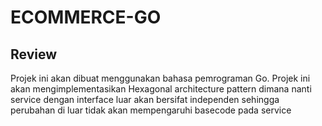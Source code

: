 # ECOMMERCE-GO
## Review
Projek ini akan dibuat menggunakan bahasa pemrograman Go. Projek ini akan mengimplementasikan Hexagonal architecture pattern dimana nanti service dengan interface luar akan bersifat independen sehingga perubahan di luar tidak akan mempengaruhi basecode pada service